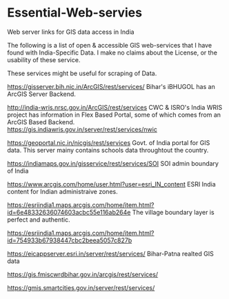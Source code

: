 # Essential-Web-servies
Web server links for GIS data access in India


The following is a list of open & accessible GIS web-services that I have found with India-Specific Data. I make no claims about the License, or the usability of these service.

These services might be useful for scraping of Data.

https://gisserver.bih.nic.in/ArcGIS/rest/services/ Bihar's iBHUGOL has an ArcGIS Server Backend.

http://india-wris.nrsc.gov.in/ArcGIS/rest/services CWC & ISRO's India WRIS project has information in Flex Based Portal, some of which comes from an ArcGIS Based Backend.
https://gis.indiawris.gov.in/server/rest/services/nwic

https://geoportal.nic.in/nicgis/rest/services Govt. of India portal for GIS data. This server mainy contains schools data throughtout the country.

https://indiamaps.gov.in/gisservice/rest/services/SOI SOI admin boundary of India

https://www.arcgis.com/home/user.html?user=esri_IN_content ESRI India content for Indian administraive zones.

https://esriindia1.maps.arcgis.com/home/item.html?id=6e48332636074603acbc55e116ab264e The village boundary layer is perfect and authentic.

https://esriindia1.maps.arcgis.com/home/item.html?id=754933b67938447cbc2beea5057c827b

https://eicappserver.esri.in/server/rest/services/ Bihar-Patna realted GIS data

https://gis.fmiscwrdbihar.gov.in/arcgis/rest/services/

https://gmis.smartcities.gov.in/server/rest/services/
